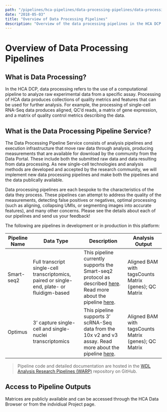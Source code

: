 ```yaml
---
path: "/pipelines/hca-pipelines/data-processing-pipelines/data-processing-pipelines-user-guides"
date: "2018-05-03"
title: "Overview of Data Processing Pipelines"
description: "Overview of the data processing pipelines in the HCA DCP."
---
```


# Overview of Data Processing Pipelines
## What is Data Processing?
In the HCA DCP, data processing refers to the use of a computational pipeline to analyze raw experimental data from a specific assay. Processing of HCA data produces collections of quality metrics and features that can be used for further analysis. For example, the processing of single-cell RNA-Seq data produces aligned, QC’d reads, a matrix of gene expression, and a matrix of quality control metrics describing the data.   

## What is the Data Processing Pipeline Service?
The Data Processing Pipeline Service consists of analysis pipelines and execution infrastructure that move raw data through analysis, producing measurements that are available for download by the community from the Data Portal. These include both the submitted raw data and data resulting from data processing. As new single-cell technologies and analysis methods are developed and accepted by the research community, we will implement new data processing pipelines and make both the pipelines and the data publically available.

Data processing pipelines are each bespoke to the characteristics of the data they process. These pipelines can attempt to address the quality of the measurements, detecting false positives or negatives, optimal processing (such as aligning, collapsing UMIs, or segmenting images into accurate features), and many other concerns. Please see the details about each of our pipelines and send us your feedback!

The following are pipelines in development or in production in this platform:

| Pipeline Name | Data Type | Description | Analysis Output |
| --- | --- | --- | --- |
| Smart-seq2 | Full transcript single-cell transcriptomics, paired or single- end, plate- or fluidigm-based | This pipeline currently supports the Smart-seq2 protocol as described [here](https://www.nature.com/articles/nprot.2014.006). Read more about the pipeline [here](/pipelines/smart-seq2-workflow). | Aligned BAM with tagsCounts Matrix (genes); QC Matrix |
| Optimus | 3’ capture single-cell and single-nuclei transcriptomics | This pipeline supports 3’ scRNA-Seq data from the 10x v2 and v3 assay. Read more about the pipeline [here](/pipelines/optimus-workflow). | Aligned BAM with tagsCounts Matrix (genes); QC Matrix |


> Pipeline code and detailed documentation are hosted in the [WDL Analysis Research Pipelines (WARP)](https://github.com/broadinstitute/warp) repository on GitHub. 

## Access to Pipeline Outputs
Matrices are publicly available and can be accessed through the HCA Data Browser or from the indvidiual Project page.








